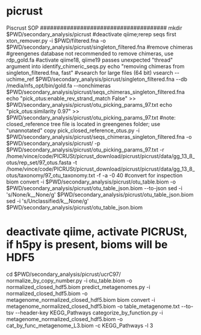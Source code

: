 # picrust
Piscrust SOP
######################################
mkdir $PWD/secondary_analysis/picrust
#deactivate qiime;rerep seqs first
xton_remover.py -i $PWD/filtered.fna -o $PWD/secondary_analysis/picrust/singleton_filtered.fna
#remove chimeras
#greengenes database not recommended to remove chimeras, use rdp_gold.fa
#activate qiime18, qiime19 passes unexpected "thread" argument into identify_chimeric_seqs.py
echo "removing chimeras from singleton_filtered.fna, fast"
#vsearch for large files (64 bit)
vsearch --uchime_ref $PWD/secondary_analysis/picrust/singleton_filtered.fna --db /media/nfs_opt/bin/gold.fa --nonchimeras $PWD/secondary_analysis/picrust/seqs_chimeras_singleton_filtered.fna
echo "pick_otus:enable_rev_strand_match False"  >> $PWD/secondary_analysis/picrust/otu_picking_params_97.txt
echo "pick_otus:similarity 0.97" >> $PWD/secondary_analysis/picrust/otu_picking_params_97.txt
#note: closed_reference tree file is located in greengenes folder; use "unannotated" copy
pick_closed_reference_otus.py -i $PWD/secondary_analysis/picrust/seqs_chimeras_singleton_filtered.fna -o $PWD/secondary_analysis/picrust/ -p $PWD/secondary_analysis/picrust/otu_picking_params_97.txt -r /home/vince/code/PICRUSt/picrust_download/picrust/picrust/data/gg_13_8_otus/rep_set/97_otus.fasta -t /home/vince/code/PICRUSt/picrust_download/picrust/picrust/data/gg_13_8_otus/taxonomy/97_otu_taxonomy.txt -f -a -0 40
#convert for inspection
biom convert -i $PWD/secondary_analysis/picrust/otu_table.biom -o $PWD/secondary_analysis/picrust/otu_table_json.biom --to-json
sed -i 's/None/k__None/g' $PWD/secondary_analysis/picrust/otu_table_json.biom
sed -i 's/Unclassified/k__None/g' $PWD/secondary_analysis/picrust/otu_table_json.biom
# deactivate qiime, activate PICRUSt, if h5py is present, bioms will be HDF5
cd $PWD/secondary_analysis/picrust/ucrC97/
normalize_by_copy_number.py -i otu_table.biom -o normalized_closed_hdf5.biom
predict_metagenomes.py -i normalized_closed_hdf5.biom -o metagenome_normalized_closed_hdf5.biom
biom convert -i metagenome_normalized_closed_hdf5.biom -o table_metagenome.txt --to-tsv --header-key KEGG_Pathways
categorize_by_function.py -i metagenome_normalized_closed_hdf5.biom -o cat_by_func_metagenome_L3.biom -c KEGG_Pathways -l 3
